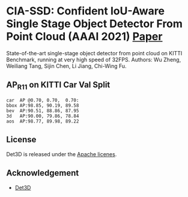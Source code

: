 # CIA-SSD: Confident IoU-Aware Single Stage Object Detector From Point Cloud (AAAI 2021) [Paper](https://github.com/poodarchu/det3d) 

State-of-the-art single-stage object detector from point cloud on KITTI Benchmark, running at very high speed of 32FPS.
Authors: Wu Zheng, Weiliang Tang, Sijin Chen, Li Jiang, Chi-Wing Fu.

## AP<sub>R11</sub> on KITTI Car Val Split

```
car  AP @0.70, 0.70,  0.70:
bbox AP:98.85, 90.19, 89.58
bev  AP:90.51, 88.86, 87.95
3d   AP:90.00, 79.86, 78.84
aos  AP:98.77, 89.98, 89.22
```

## License

Det3D is released under the [Apache licenes](LICENES).

## Acknowledgement

* [Det3D](https://github.com/poodarchu/det3d) 